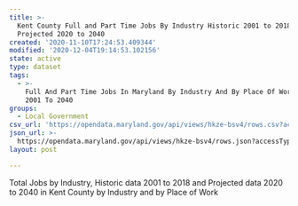 ```yaml
---
title: >-
  Kent County Full and Part Time Jobs By Industry Historic 2001 to 2018 and
  Projected 2020 to 2040
created: '2020-11-10T17:24:53.409344'
modified: '2020-12-04T19:14:53.102156'
state: active
type: dataset
tags:
  - >-
    Full And Part Time Jobs In Maryland By Industry And By Place Of Work From
    2001 To 2040
groups:
  - Local Government
csv_url: 'https://opendata.maryland.gov/api/views/hkze-bsv4/rows.csv?accessType=DOWNLOAD'
json_url: >-
  https://opendata.maryland.gov/api/views/hkze-bsv4/rows.json?accessType=DOWNLOAD
layout: post

---
```

Total Jobs by Industry, Historic data 2001 to 2018 and Projected data 2020 to 2040 in Kent County by Industry and by Place of Work
